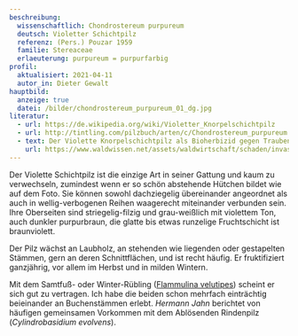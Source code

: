 ```yaml
---
beschreibung:
  wissenschaftlich: Chondrostereum purpureum
  deutsch: Violetter Schichtpilz
  referenz: (Pers.) Pouzar 1959
  familie: Stereaceae
  erlaeuterung: purpureum = purpurfarbig
profil:
  aktualisiert: 2021-04-11
  autor_in: Dieter Gewalt
hauptbild:
  anzeige: true
  datei: /bilder/chondrostereum_purpureum_01_dg.jpg
literatur:
  - url: https://de.wikipedia.org/wiki/Violetter_Knorpelschichtpilz
  - url: http://tintling.com/pilzbuch/arten/c/Chondrostereum_purpureum.html
  - text: Der Violette Knorpelschichtpilz als Bioherbizid gegen Traubenkirsche
    url: https://www.waldwissen.net/assets/waldwirtschaft/schaden/invasive/lfe_waldschutz_traubenkirsche/download/Der_Violette_Knorpelschichtpilz_als__Bioherbizid__gegen_die_Spatbluhende_Traubenkirsche.pdf
---
```

Der Violette Schichtpilz ist die einzige Art in seiner Gattung und kaum zu verwechseln, zumindest wenn er so schön abstehende Hütchen bildet wie auf dem Foto. Sie können sowohl dachziegelig übereinander angeordnet als auch in wellig-verbogenen Reihen waagerecht miteinander verbunden sein. Ihre Oberseiten sind striegelig-filzig und grau-weißlich mit violettem Ton, auch dunkler purpurbraun, die glatte bis etwas runzelige Fruchtschicht ist braunviolett.

Der Pilz wächst an Laubholz, an stehenden wie liegenden oder gestapelten Stämmen, gern an deren Schnittflächen, und ist recht häufig. Er fruktifiziert ganzjährig, vor allem im Herbst und in milden Wintern.

Mit dem Samtfuß- oder Winter-Rübling ([Flammulina velutipes](/pilze/flammulina-velutipes-samtfußrübling)) scheint er sich gut zu vertragen. Ich habe die beiden schon mehrfach einträchtig beieinander an Buchenstämmen erlebt. *Hermann Jahn* berichtet von häufigen gemeinsamen Vorkommen mit dem Ablösenden Rindenpilz (*Cylindrobasidium evolvens*).
